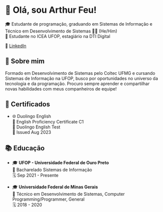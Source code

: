 # 👋 Olá, sou Arthur Feu! 

🎓 Estudante de programação, graduando em Sistemas de Informação e Técnico em Desenvolvimento de Sistemas
👨‍💻 (He/Him)\
🏫 Estudante no ICEA UFOP, estagiário na DTI Digital

🔗 [LinkedIn](https://www.linkedin.com/in/arthur-feu-89464a1b7/)


## 🌟 Sobre mim
Formado em Desenvolvimento de Sistemas pelo Coltec UFMG e cursando Sistemas de Informação na UFOP, busco por oportunidades no universo da tecnologia e da programação. Procuro sempre aprender e compartilhar novas habilidades com meus companheiros de equipe!

## 📜 Certificados
- 🌐 Duolingo English\
  📄 English Proficiency Certificate C1\
  📝 Duolingo English Test\
  📅 Issued Aug 2023

## 📚 Educação
- 🎓 **UFOP - Universidade Federal de Ouro Preto**\
  📖 Bacharelado Sistemas de Informação\
  🗓️ Sep 2021 - Presente

- 🎓 **Universidade Federal de Minas Gerais**\
  📖 Técnico em Desenvolvimento de Sistemas, Computer Programming/Programmer, General\
  🗓️ 2018 - 2020
